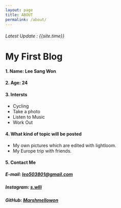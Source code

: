 ```yaml
---
layout: page
title: ABOUT
permalink: /about/
---
```

###### Latest Update : {{site.time}}

# My First Blog

#### 1. Name: Lee Sang Won  

#### 2. Age: 24

#### 3. Intersts

- Cycling
- Take a photo
- Listen to Music
- Work Out

#### 4. What kind of topic will be posted

- My own pictures which are edited with lightloom.
- My Europe trip with friends.

#### 5. Contact Me

##### E-mail: [leo503801@gmail.com](mailto:leo503801@gmail.com)

##### Instagram: [s.wlli](https://www.instagram.com/s.wlli/)

##### GitHub: [Marshmellowon](https://github.com/Marshmellowon)
